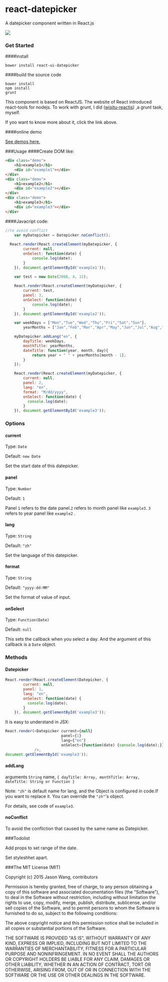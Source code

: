 # react-datepicker
A datepicker component written in React.js

![](http://wjsjtu.github.io/react-datepicker/demo.png)

### Get Started

####install
```
bower install react-ui-datepicker
```

####build the source code
```
bower install
npm install
grunt
```

This component is based on ReactJS.
The website of React introduced react-tools for nodejs.
To work with grunt, I did ([wjsjtu-reactjs](https://github.com/WJsjtu/wjsjtu-reactjs)) ,a grunt task, myself.

If yoo want to know more about it, click the link above.

####online demo

[See demos here.](http://wjsjtu.github.io/react-datepicker/)


###Usage
####Create DOM like:
```html
<div class="demo">
	<h1>example1</h1>
	<div id="example1"></div>
</div>
<div class="demo">
	<h1>example2</h1>
	<div id="example2"></div>
</div>
<div class="demo">
	<h1>example3</h1>
	<div id="example3"></div>
</div>
```
####Javacript code:

```javascript
//to avoid conflict
	var myDatepicker = Datepicker.noConflict();
  
  React.render(React.createElement(myDatepicker, {
		current: null,
		onSelect: function(date) {
			console.log(date);
		}
	}), document.getElementById('example1'));
	
	var test = new Date(2008, 4, 12);

	React.render(React.createElement(myDatepicker, {
		current: test,
		panel: 3,
		onSelect: function(date) {
			console.log(date);
		}
	}), document.getElementById('example2'));

	var weekDays = ["Mon","Tue","Wed","Thu","Fri","Sat","Sun"],
		yearMonths = ["Jan","Feb","Mar","Apr","May","Jun","Jul","Aug","Sep","Oct","Nov","Dec"];

	myDatepicker.addLang("en", {
		dayTitle: weekDays,
		monthTitle: yearMonths,
		dateTitle: function(year, month, day){
			return year + " " + yearMonths[month - 1];
		}
	});

	React.render(React.createElement(myDatepicker, {
		current: null,
		panel: 2,
		lang: "en",
		format: "M/dd/yyyy",
		onSelect: function(date) {
		  console.log(date);
		}
	}), document.getElementById('example3'));
```

### Options

#### current

Type: `Date` 

Default: `new Date`

Set the start date of this datepicker.

#### panel

Type: `Number`

Default: `1`

Panel `1` refers to the date panel.`2` refers to month panel like `example3`. `3` refers to year panel like `example2` .

#### lang

Type: `String`

Default: `"zh"`

Set the language of this datepicker.

#### format

Type: `String`

Default: `"yyyy-dd-MM"`

Set the format of value of input.

#### onSelect

Type: `Function(Date)`

Default: `null`

This sets the callback when you select a day. And the argument of this callback is a `Date` object.

### Methods

#### Datepicker

```javascript
React.render(React.createElement(Datepicker, {
		current: null,
		panel: 1,
		lang: "en",
		onSelect: function(date) {
		  console.log(date);
		}
	}), document.getElementById('example3'));
```

It is easy to understand in JSX:

```javascript
React.render(<Datepicker current={null}
                         panel={1}
                         lang={"en"} 
                         onSelect={function(date) {console.log(date);}}
             />,
document.getElementById('example3'));
```

#### addLang

arguments `String` name, `{ dayTitle: Array, monthTitle: Array, dateTitle: String or Function }`

Note: `"zh"` is default name for lang, and the Object is configured in code.If you want to replace it. You can override the `"zh"`'s object.

For details, see code of `example3`.

#### noConflict

To avoid the confliction that caused by the same name as Datepicker.

###Todolist

Add props to set range of the date.

Set styleshhet apart.


###The MIT License (MIT)

Copyright (c) 2015 Jason Wang, contributors

Permission is hereby granted, free of charge, to any person obtaining a copy
of this software and associated documentation files (the "Software"), to deal
in the Software without restriction, including without limitation the rights
to use, copy, modify, merge, publish, distribute, sublicense, and/or sell
copies of the Software, and to permit persons to whom the Software is
furnished to do so, subject to the following conditions:

The above copyright notice and this permission notice shall be included in all
copies or substantial portions of the Software.

THE SOFTWARE IS PROVIDED "AS IS", WITHOUT WARRANTY OF ANY KIND, EXPRESS OR
IMPLIED, INCLUDING BUT NOT LIMITED TO THE WARRANTIES OF MERCHANTABILITY,
FITNESS FOR A PARTICULAR PURPOSE AND NONINFRINGEMENT. IN NO EVENT SHALL THE
AUTHORS OR COPYRIGHT HOLDERS BE LIABLE FOR ANY CLAIM, DAMAGES OR OTHER
LIABILITY, WHETHER IN AN ACTION OF CONTRACT, TORT OR OTHERWISE, ARISING FROM,
OUT OF OR IN CONNECTION WITH THE SOFTWARE OR THE USE OR OTHER DEALINGS IN THE
SOFTWARE.
